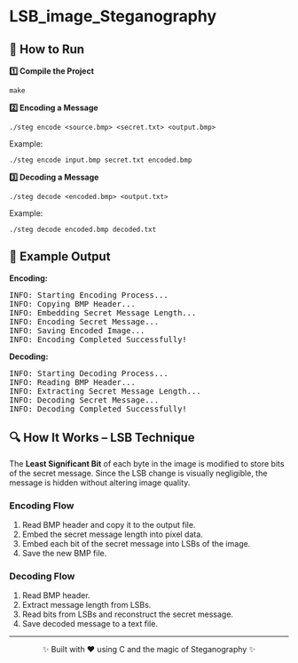 # LSB_image_Steganography


<h2>🚀 How to Run</h2>

<b>1️⃣ Compile the Project</b>
<pre><code>make</code></pre>

<b>2️⃣ Encoding a Message</b>
<pre><code>./steg encode &lt;source.bmp&gt; &lt;secret.txt&gt; &lt;output.bmp&gt;</code></pre>
Example:
<pre><code>./steg encode input.bmp secret.txt encoded.bmp</code></pre>

<b>3️⃣ Decoding a Message</b>
<pre><code>./steg decode &lt;encoded.bmp&gt; &lt;output.txt&gt;</code></pre>
Example:
<pre><code>./steg decode encoded.bmp decoded.txt</code></pre>

<h2>📝 Example Output</h2>

<b>Encoding:</b>
<pre>
INFO: Starting Encoding Process...  
INFO: Copying BMP Header...  
INFO: Embedding Secret Message Length...  
INFO: Encoding Secret Message...  
INFO: Saving Encoded Image...  
INFO: Encoding Completed Successfully!  
</pre>

<b>Decoding:</b>
<pre>
INFO: Starting Decoding Process...  
INFO: Reading BMP Header...  
INFO: Extracting Secret Message Length...  
INFO: Decoding Secret Message...  
INFO: Decoding Completed Successfully!  
</pre>

<h2>🔍 How It Works – LSB Technique</h2>
<p>
The <b>Least Significant Bit</b> of each byte in the image is modified to store bits of the secret message.  
Since the LSB change is visually negligible, the message is hidden without altering image quality.  
</p>

<h3>Encoding Flow</h3>
<ol>
  <li>Read BMP header and copy it to the output file.</li>
  <li>Embed the secret message length into pixel data.</li>
  <li>Embed each bit of the secret message into LSBs of the image.</li>
  <li>Save the new BMP file.</li>
</ol>

<h3>Decoding Flow</h3>
<ol>
  <li>Read BMP header.</li>
  <li>Extract message length from LSBs.</li>
  <li>Read bits from LSBs and reconstruct the secret message.</li>
  <li>Save decoded message to a text file.</li>
</ol>

<hr>

<p align="center">✨ Built with ❤️ using C and the magic of Steganography ✨</p>
